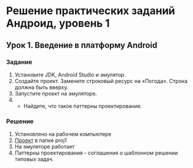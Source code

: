﻿# Решение практических заданий Андроид, уровень 1

## Урок 1. Введение в платформу Android

### Задание

1. Установите JDK, Android Studio и эмулятор.
2. Создайте проект. Замените строковый ресурс на «Погода». Строка должна быть вверху.
3. Запустите проект на эмуляторе.
4. * Найдите, что такое паттерны проектирования.

### Решение

1. Установлено на рабочем компьютере
2. [Проект](https://github.com/roman-g-levin/gb-study/tree/main/android/proj1) в папке proj1
3. На эмуляторе работает
4. Паттерны проектирования - соглашения о шаблонном решении типовых задач.

